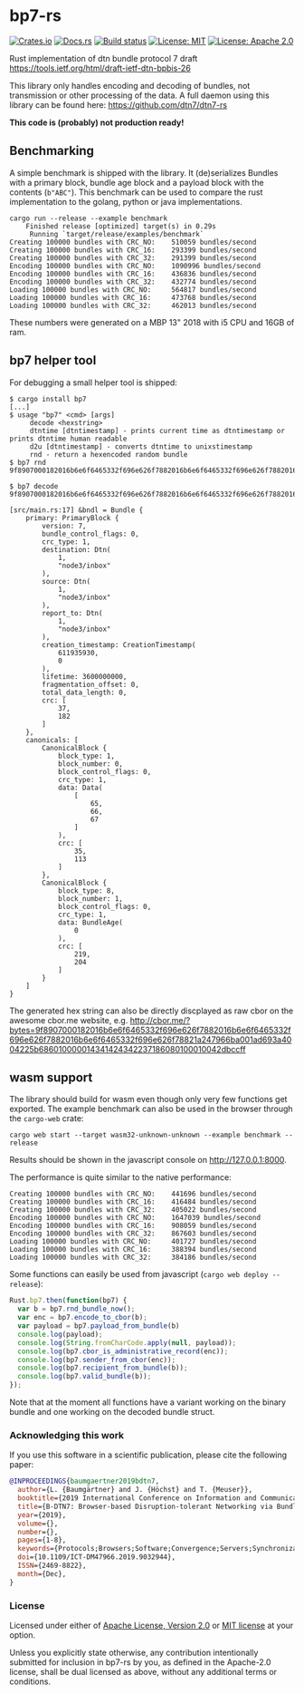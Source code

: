 # bp7-rs

[![Crates.io](https://img.shields.io/crates/v/bp7.svg)](https://crates.io/crates/bp7)
[![Docs.rs](https://docs.rs/bp7/badge.svg)](https://docs.rs/bp7)
[![Build status](https://api.travis-ci.org/dtn7/bp7-rs.svg?branch=master)](https://travis-ci.org/dtn7/bp7-rs)
[![License: MIT](https://img.shields.io/badge/License-MIT-blue.svg)](LICENSE-MIT)
[![License: Apache 2.0](https://img.shields.io/badge/License-Apache%202.0-blue.svg)](LICENSE-APACHE)

Rust implementation of dtn bundle protocol 7 draft https://tools.ietf.org/html/draft-ietf-dtn-bpbis-26

This library only handles encoding and decoding of bundles, not transmission or other processing of the data. A full daemon using this library can be found here: https://github.com/dtn7/dtn7-rs

**This code is (probably) not production ready!**

## Benchmarking

A simple benchmark is shipped with the library. It (de)serializes Bundles with a primary block, bundle age block and a payload block with the contents (`b"ABC"`). This benchmark can be used to compare the rust implementation to the golang, python or java implementations. 

```
cargo run --release --example benchmark
    Finished release [optimized] target(s) in 0.29s
     Running `target/release/examples/benchmark`
Creating 100000 bundles with CRC_NO: 	510059 bundles/second
Creating 100000 bundles with CRC_16: 	293399 bundles/second
Creating 100000 bundles with CRC_32: 	291399 bundles/second
Encoding 100000 bundles with CRC_NO: 	1090996 bundles/second
Encoding 100000 bundles with CRC_16: 	436836 bundles/second
Encoding 100000 bundles with CRC_32: 	432774 bundles/second
Loading 100000 bundles with CRC_NO: 	564817 bundles/second
Loading 100000 bundles with CRC_16: 	473768 bundles/second
Loading 100000 bundles with CRC_32: 	462013 bundles/second
```

These numbers were generated on a MBP 13" 2018 with i5 CPU and 16GB of ram.

## bp7 helper tool

For debugging a small helper tool is shipped:
```
$ cargo install bp7
[...]
$ usage "bp7" <cmd> [args]
	 decode <hexstring>
	 dtntime [dtntimestamp] - prints current time as dtntimestamp or prints dtntime human readable
	 d2u [dtntimestamp] - converts dtntime to unixstimestamp
	 rnd - return a hexencoded random bundle
$ bp7 rnd
9f8907000182016b6e6f6465332f696e626f7882016b6e6f6465332f696e626f7882016b6e6f6465332f696e626f78821a247966ba001ad693a4004225b686010000014341424342237186080100010042dbccff

$ bp7 decode 9f8907000182016b6e6f6465332f696e626f7882016b6e6f6465332f696e626f7882016b6e6f6465332f696e626f78821a247966ba001ad693a4004225b686010000014341424342237186080100010042dbccff

[src/main.rs:17] &bndl = Bundle {
    primary: PrimaryBlock {
        version: 7,
        bundle_control_flags: 0,
        crc_type: 1,
        destination: Dtn(
            1,
            "node3/inbox"
        ),
        source: Dtn(
            1,
            "node3/inbox"
        ),
        report_to: Dtn(
            1,
            "node3/inbox"
        ),
        creation_timestamp: CreationTimestamp(
            611935930,
            0
        ),
        lifetime: 3600000000,
        fragmentation_offset: 0,
        total_data_length: 0,
        crc: [
            37,
            182
        ]
    },
    canonicals: [
        CanonicalBlock {
            block_type: 1,
            block_number: 0,
            block_control_flags: 0,
            crc_type: 1,
            data: Data(
                [
                    65,
                    66,
                    67
                ]
            ),
            crc: [
                35,
                113
            ]
        },
        CanonicalBlock {
            block_type: 8,
            block_number: 1,
            block_control_flags: 0,
            crc_type: 1,
            data: BundleAge(
                0
            ),
            crc: [
                219,
                204
            ]
        }
    ]
}
```

The generated hex string can also be directly discplayed as raw cbor on the awesome cbor.me website, e.g. http://cbor.me/?bytes=9f8907000182016b6e6f6465332f696e626f7882016b6e6f6465332f696e626f7882016b6e6f6465332f696e626f78821a247966ba001ad693a4004225b686010000014341424342237186080100010042dbccff

## wasm support

The library should build for wasm even though only very few functions get exported. The example benchmark can also be used in the browser through the `cargo-web` crate:
```
cargo web start --target wasm32-unknown-unknown --example benchmark --release
```

Results should be shown in the javascript console on http://127.0.0.1:8000.

The performance is quite similar to the native performance:
```
Creating 100000 bundles with CRC_NO: 	441696 bundles/second
Creating 100000 bundles with CRC_16: 	416484 bundles/second
Creating 100000 bundles with CRC_32: 	405022 bundles/second
Encoding 100000 bundles with CRC_NO: 	1647039 bundles/second
Encoding 100000 bundles with CRC_16: 	908059 bundles/second
Encoding 100000 bundles with CRC_32: 	867603 bundles/second
Loading 100000 bundles with CRC_NO: 	401727 bundles/second
Loading 100000 bundles with CRC_16: 	388394 bundles/second
Loading 100000 bundles with CRC_32: 	384186 bundles/second
```

Some functions can easily be used from javascript (`cargo web deploy --release`):
```javascript
Rust.bp7.then(function(bp7) {
  var b = bp7.rnd_bundle_now(); 
  var enc = bp7.encode_to_cbor(b); 
  var payload = bp7.payload_from_bundle(b)
  console.log(payload); 
  console.log(String.fromCharCode.apply(null, payload));
  console.log(bp7.cbor_is_administrative_record(enc)); 
  console.log(bp7.sender_from_cbor(enc)); 
  console.log(bp7.recipient_from_bundle(b)); 
  console.log(bp7.valid_bundle(b)); 
});
```

Note that at the moment all functions have a variant working on the binary bundle and one working on the decoded bundle struct.

### Acknowledging this work

If you use this software in a scientific publication, please cite the following paper:

```BibTeX
@INPROCEEDINGS{baumgaertner2019bdtn7,
  author={L. {Baumgärtner} and J. {Höchst} and T. {Meuser}},
  booktitle={2019 International Conference on Information and Communication Technologies for Disaster Management (ICT-DM)},
  title={B-DTN7: Browser-based Disruption-tolerant Networking via Bundle Protocol 7},
  year={2019},
  volume={},
  number={},
  pages={1-8},
  keywords={Protocols;Browsers;Software;Convergence;Servers;Synchronization;Wireless fidelity},
  doi={10.1109/ICT-DM47966.2019.9032944},
  ISSN={2469-8822},
  month={Dec},
}
```

### License


Licensed under either of <a href="LICENSE-APACHE">Apache License, Version
2.0</a> or <a href="LICENSE-MIT">MIT license</a> at your option.


Unless you explicitly state otherwise, any contribution intentionally submitted
for inclusion in bp7-rs by you, as defined in the Apache-2.0 license, shall be
dual licensed as above, without any additional terms or conditions.
